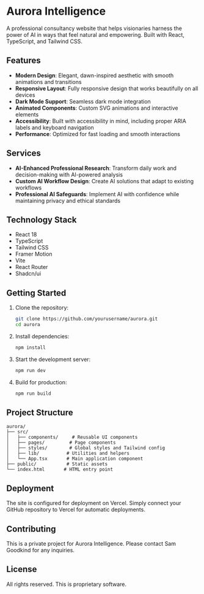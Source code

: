 # Aurora Intelligence

A professional consultancy website that helps visionaries harness the power of AI in ways that feel natural and empowering. Built with React, TypeScript, and Tailwind CSS.

## Features

- **Modern Design**: Elegant, dawn-inspired aesthetic with smooth animations and transitions
- **Responsive Layout**: Fully responsive design that works beautifully on all devices
- **Dark Mode Support**: Seamless dark mode integration
- **Animated Components**: Custom SVG animations and interactive elements
- **Accessibility**: Built with accessibility in mind, including proper ARIA labels and keyboard navigation
- **Performance**: Optimized for fast loading and smooth interactions

## Services

- **AI-Enhanced Professional Research**: Transform daily work and decision-making with AI-powered analysis
- **Custom AI Workflow Design**: Create AI solutions that adapt to existing workflows
- **Professional AI Safeguards**: Implement AI with confidence while maintaining privacy and ethical standards

## Technology Stack

- React 18
- TypeScript
- Tailwind CSS
- Framer Motion
- Vite
- React Router
- Shadcn/ui

## Getting Started

1. Clone the repository:

   ```bash
   git clone https://github.com/yourusername/aurora.git
   cd aurora
   ```

2. Install dependencies:

   ```bash
   npm install
   ```

3. Start the development server:

   ```bash
   npm run dev
   ```

4. Build for production:
   ```bash
   npm run build
   ```

## Project Structure

```
aurora/
├── src/
│   ├── components/     # Reusable UI components
│   ├── pages/         # Page components
│   ├── styles/        # Global styles and Tailwind config
│   ├── lib/          # Utilities and helpers
│   └── App.tsx       # Main application component
├── public/           # Static assets
└── index.html       # HTML entry point
```

## Deployment

The site is configured for deployment on Vercel. Simply connect your GitHub repository to Vercel for automatic deployments.

## Contributing

This is a private project for Aurora Intelligence. Please contact Sam Goodkind for any inquiries.

## License

All rights reserved. This is proprietary software.
